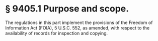 # § 9405.1   Purpose and scope.

The regulations in this part implement the provisions of the Freedom of Information Act (FOIA), 5 U.S.C. 552, as amended, with respect to the availability of records for inspection and copying.




